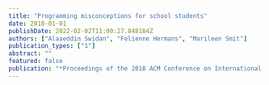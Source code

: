 ```yaml
---
title: "Programming misconceptions for school students"
date: 2018-01-01
publishDate: 2022-02-02T11:00:27.848184Z
authors: ["Alaaeddin Swidan", "Felienne Hermans", "Marileen Smit"]
publication_types: ["1"]
abstract: ""
featured: false
publication: "*Proceedings of the 2018 ACM Conference on International Computing Education Research*"
---
```



